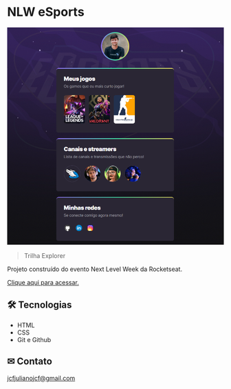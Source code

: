 # NLW eSports

![preview](explorer/.github/preview.png)

> Trilha Explorer

Projeto construído do evento Next Level Week da Rocketseat.

[Clique aqui para acessar.](https://JCFJulianoJCF.github.io/nlw/explorer)

## 🛠 Tecnologias

- HTML
- CSS
- Git e Github

## ✉ Contato

jcfjulianojcf@gmail.com